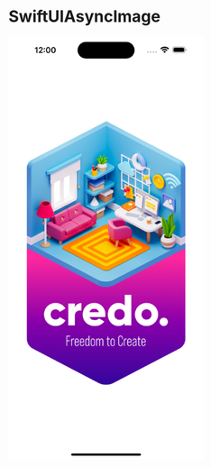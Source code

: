 # SwiftUIAsyncImage

<img src="https://github.com/ozturkbasrii/SwiftUIAsyncImage/blob/main/AsyncImageScreenShot.png"  height="750">

